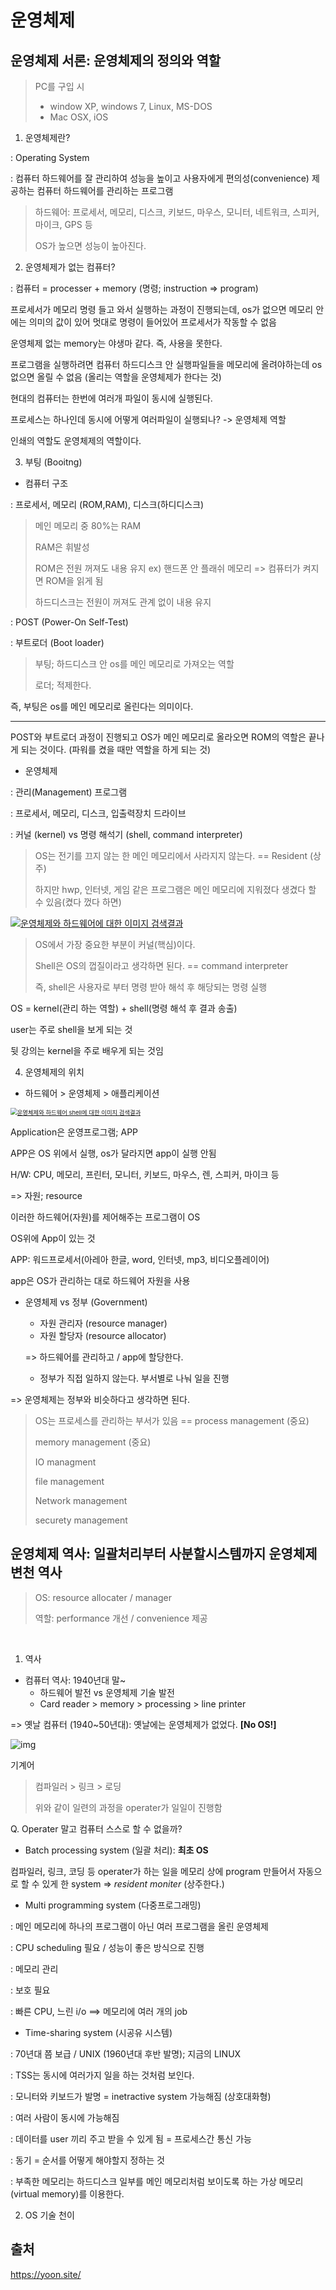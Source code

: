# 운영체제

## 운영체제 서론: 운영체제의 정의와 역할

>PC를 구입 시 
>
>- window XP, windows 7, Linux, MS-DOS
>- Mac OSX, iOS



1. 운영체제란?

: Operating System

: 컴퓨터 하드웨어를 잘 관리하여 성능을 높이고 사용자에게 편의성(convenience) 제공하는 컴퓨터 하드웨어를 관리하는 프로그램

> 하드웨어: 프로세서, 메모리, 디스크, 키보드, 마우스, 모니터, 네트워크, 스피커, 마이크, GPS 등
>
> OS가 높으면 성능이 높아진다.



2. 운영체제가 없는 컴퓨터?

:  컴퓨터 = processer  + memory (명령; instruction => program)

프로세서가  메모리 명령 들고 와서 실행하는 과정이 진행되는데, os가 없으면 메모리 안에는 의미의 값이 있어 멋대로 명령이 들어있어 프로세서가 작동할 수 없음

운영체제 없는 memory는 야생마 같다. 즉, 사용을 못한다.

프로그램을 실행하려면 컴퓨터 하드디스크 안 실행파일들을 메모리에 올려야하는데 os없으면 올릴 수 없음 (올리는 역할을 운영체제가 한다는 것)



현대의 컴퓨터는 한번에 여러개 파일이 동시에 실행된다. 

프로세스는 하나인데 동시에 어떻게 여러파일이 실행되나? -> 운영체제 역할

인쇄의 역할도 운영체제의 역할이다. 



3. 부팅 (Booitng)

- 컴퓨터 구조

: 프로세서, 메모리 (ROM,RAM), 디스크(하디디스크)

>메인 메모리 중 80%는 RAM
>
>RAM은 휘발성
>
>ROM은 전원 꺼져도 내용 유지 ex) 핸드폰 안 플래쉬 메모리 => 컴퓨터가 켜지면 ROM을 읽게 됨
>
>하드디스크는 전원이 꺼져도 관계 없이 내용 유지



: POST (Power-On Self-Test)

: 부트로더 (Boot loader)

> 부팅; 하드디스크 안 os를 메인 메모리로 가져오는 역할
>
> 로더; 적제한다.

즉, 부팅은 os를 메인 메모리로 올린다는 의미이다.

----------

POST와 부트로더 과정이 진행되고 OS가 메인 메모리로 올라오면 ROM의 역할은 끝나게 되는 것이다. (파워를 켰을 때만 역할을 하게 되는 것)



- 운영체제

: 관리(Management) 프로그램

: 프로세서, 메모리, 디스크, 입출력장치 드라이브

: 커널 (kernel) vs 명령 해석기 (shell, command interpreter)



> OS는 전기를 끄지 않는 한 메인 메모리에서 사라지지 않는다. == Resident (상주)
>
> 하지만 hwp, 인터넷, 게임 같은 프로그램은 메인 메모리에 지워졌다 생겼다 할 수 있음(켰다 껐다 하면)



[![운영체제와 하드웨어에 대한 이미지 검색결과](https://t1.daumcdn.net/cfile/tistory/2259483A5313F03301)](http://www.google.com/url?sa=i&rct=j&q=&esrc=s&source=images&cd=&cad=rja&uact=8&ved=2ahUKEwjC4ZDywvHmAhWEFIgKHckjCnEQjRx6BAgBEAQ&url=http%3A%2F%2Fdev.youngkyu.kr%2Ftag%2F%EC%9A%B4%EC%98%81%EC%B2%B4%EC%A0%9C&psig=AOvVaw0P7A9Ieg23THid3d_jE2mq&ust=1578487493335938)



> OS에서 가장 중요한 부분이 커널(핵심)이다. 
>
> Shell은 OS의 껍질이라고 생각하면 된다. == command interpreter
>
> 즉, shell은 사용자로 부터 명령 받아 해석 후 해당되는 명령 실행



OS = kernel(관리 하는 역할) + shell(명령 해석 후 결과 송출)

user는 주로 shell을 보게 되는 것

뒷 강의는 kernel을 주로 배우게 되는 것임



4. 운영체제의 위치

- 하드웨어 > 운영체제 > 애플리케이션

[<img src="https://t1.daumcdn.net/cfile/tistory/9941584D5D6D35EA19" alt="운영체제와 하드웨어 shell에 대한 이미지 검색결과" style="zoom: 67%;" />](https://www.google.com/url?sa=i&rct=j&q=&esrc=s&source=images&cd=&ved=2ahUKEwiGzJfFxvHmAhXDE4gKHZgiD48QjRx6BAgBEAQ&url=https%3A%2F%2F100100e.tistory.com%2F126&psig=AOvVaw2Y2Wj2iHFwcWXwHQX9ywO0&ust=1578488012389906)

Application은 운영프로그램; APP

APP은 OS 위에서 실행, os가 달라지면 app이 실행 안됨

H/W: CPU, 메모리, 프린터, 모니터, 키보드, 마우스, 렌, 스피커, 마이크 등 

 => 자원; resource

이러한 하드웨어(자원)를 제어해주는 프로그램이 OS

OS위에 App이 있는 것

APP: 워드프로세서(아레아 한글, word, 인터넷, mp3, 비디오플레이어)

app은 OS가 관리하는 대로 하드웨어 자원을 사용



- 운영체제 vs 정부 (Government)

  * 자원 관리자 (resource manager)
  * 자원 할당자 (resource allocator)

  =>  하드웨어를 관리하고 / app에 할당한다.

  * 정부가 직접 일하지 않는다. 부서별로 나눠 일을 진행

=> 운영체제는 정부와 비슷하다고 생각하면 된다. 



> OS는 프로세스를 관리하는 부서가 있음 == process management (중요)
>
> memory management (중요)
>
> IO managment
>
> file management
>
> Network management
>
> securety management



## 운영체제 역사: 일괄처리부터 사분할시스템까지 운영체제 변천 역사

> OS: resource allocater / manager 
>
> 역할: performance 개선 / convenience 제공

​    

1. 역사

- 컴퓨터 역사: 1940년대 말~ 
  - 하드웨어 발전 vs 운영체제 기술 발전
  - Card reader > memory > processing > line printer

=> 옛날 컴퓨터 (1940~50년대): 옛날에는 운영체제가 없었다. **[No OS!]**

![img](https://yoon.site/wp-content/uploads/2019/04/스크린샷-2019-04-19-14.09.43-1024x640.png)

기계어

> 컴파일러 > 링크 > 로딩
>
> 위와 같이 일련의 과정을 operater가 일일이 진행함



Q. Operater 말고 컴퓨터 스스로 할 수 없을까?



* Batch processing system (일괄 처리): **최초 OS**

컴파일러, 링크, 코딩 등 operater가 하는 일을 메모리 상에 program 만들어서 자동으로 할 수 있게 한 system => *resident moniter*  (상주한다.)



* Multi programming system (다중프로그래밍)

: 메인 메모리에 하나의 프로그램이 아닌 여러 프로그램을 올린 운영체제

: CPU scheduling 필요 / 성능이 좋은 방식으로 진행

: 메모리 관리

: 보호 필요

: 빠른 CPU, 느린 i/o ==> 메모리에 여러 개의 job



* Time-sharing system (시공유 시스템)

: 70년대 쯤 보급 / UNIX (1960년대 후반 발명); 지금의 LINUX

: TSS는 동시에 여러가지 일을 하는 것처럼 보인다.

: 모니터와 키보드가 발명 = inetractive system 가능해짐 (상호대화형) 

: 여러 사람이 동시에 가능해짐

: 데이터를 user 끼리 주고 받을 수 있게 됨 = 프로세스간 통신 가능

: 동기 = 순서를 어떻게 해야할지 정하는 것

: 부족한 메모리는 하드디스크 일부를 메인 메모리처럼 보이도록 하는 가상 메모리 (virtual memory)를 이용한다.



2. OS 기술 천이





## 출처

https://yoon.site/



